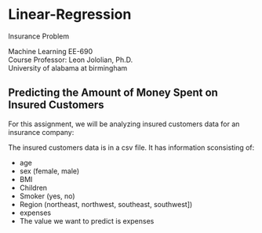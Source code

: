 # Linear-Regression
Insurance Problem

Machine Learning EE-690  
Course Professor: Leon Jololian, Ph.D.  
University of alabama at birmingham  

## Predicting the Amount of Money Spent on Insured Customers  

For this assignment, we will be analyzing insured customers data for an insurance company:  


The insured customers data is in a csv file. It has information sconsisting of:  

* age  
* sex (female, male)  
* BMI  
* Children  
* Smoker (yes, no)  
* Region (northeast, northwest, southeast, southwest])  
* expenses  
* The value we want to predict is expenses  
